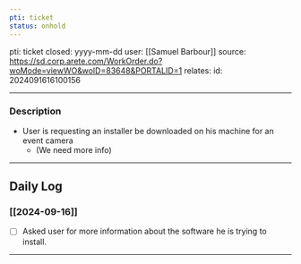 ```yaml
---
pti: ticket
status: onhold
---
```

pti: ticket 
closed: yyyy-mm-dd
user: [[Samuel Barbour]]
source: https://sd.corp.arete.com/WorkOrder.do?woMode=viewWO&woID=83648&PORTALID=1
relates: 
id: 2024091616100156

---
### Description
- User is requesting an installer be downloaded on his machine for an event camera
	- (We need more info)
---
## Daily Log
### [[2024-09-16]]
- [ ] Asked user for more information about the software he is trying to install.
---




